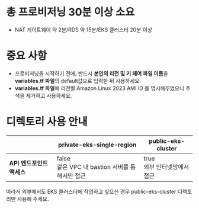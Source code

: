 # 총 프로비저닝 30분 이상 소요
- NAT 게이트웨이 약 2분/RDS 약 15분/EKS 클러스터 20분 이상

# 중요 사항
- 프로비저닝을 시작하기 전에, 반드시 **본인의 리전 및 키 페어 파일 이름**을 **variables.tf 파일**의 default값으로 입력한 뒤 사용하세요.
- **variables.tf 파일**에 리전별 Amazon Linux 2023 AMI ID 를 명시해두었으니 주석을 제거하고 사용하세요.

# 디렉토리 사용 안내 
|                  | **private-eks-single-region**                       | **public-eks-cluster**                       |
|------------------|------------------------------------------------------|----------------------------------------------|
| **API 엔드포인트 액세스**  | false <br> 같은 VPC 내 bastion 서버를 통해서만 접근         | true <br> 외부 인터넷망에서 접근                  |


따라서 외부에서도 EKS 클러스터에 작업하고 싶으신 경우 public-eks-cluster 디렉토리만 사용해 주세요.
